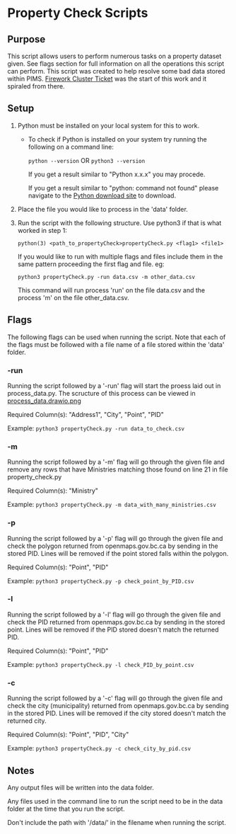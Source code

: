# Property Check Scripts

## Purpose

This script allows users to perform numerous tasks on a property dataset given. See flags section for full information on all the operations this script can perform. 
This script was created to help resolve some bad data stored within PIMS. [Firework Cluster Ticket](https://citz-imb.atlassian.net/browse/PIMS-1681) was the start of this work and it spiraled from there.


## Setup

1. Python must be installed on your local system for this to work.
   - To check if Python is installed on your system try running the following on a command line:

     `python --version` OR `python3 --version`
     
     If you get a result similar to "Python x.x.x" you may procede.

     If you get a result similar to "python: command not found" please navigate to the [Python download site](https://www.python.org/downloads/) to download.
2. Place the file you would like to process in the 'data' folder.
3. Run the script with the following structure. Use python3 if that is what worked in step 1: 

    `python(3) <path_to_propertyCheck>propertyCheck.py <flag1> <file1>`

    If you would like to run with multiple flags and files include them in the same pattern proceeding the first flag and file. eg: 

    `python3 propertyCheck.py -run data.csv -m other_data.csv`

    This command will run process 'run' on the file data.csv and the process 'm' on the file other_data.csv. 

## Flags

The following flags can be used when running the script. Note that each of the flags must be followed with a file name of a file stored within the 'data' folder. 

### -run 

Running the script followed by a '-run' flag will start the proess laid out in process_data.py. The scructure of this process can be viewed in [process_data.drawio.png](./process_data.drawio.png)

Required Column(s): "Address1", "City", "Point", "PID"

Example: `python3 propertyCheck.py -run data_to_check.csv`

### -m

Running the script followed by a '-m' flag will go through the given file and remove any rows that have Ministries matching those found on line 21 in file property_check.py

Required Column(s): "Ministry"

Example: `python3 propertyCheck.py -m data_with_many_ministries.csv`

### -p

Running the script followed by a '-p' flag will go through the given file and check the polygon returned from openmaps.gov.bc.ca by sending in the stored PID. Lines will be removed if the point stored falls within the polygon.

Required Column(s): "Point", "PID"

Example: `python3 propertyCheck.py -p check_point_by_PID.csv`

### -l

Running the script followed by a '-l' flag will go through the given file and check the PID returned from openmaps.gov.bc.ca by sending in the stored point. Lines will be removed if the PID stored doesn't match the returned PID.

Required Column(s): "Point", "PID"

Example: `python3 propertyCheck.py -l check_PID_by_point.csv`

### -c

Running the script followed by a '-c' flag will go through the given file and check the city (municipality) returned from openmaps.gov.bc.ca by sending in the stored PID. Lines will be removed if the city stored doesn't match the returned city.

Required Column(s): "Point", "PID", "City"

Example: `python3 propertyCheck.py -c check_city_by_pid.csv`


## Notes

Any output files will be written into the data folder. 

Any files used in the command line to run the script need to be in the data folder at the time that you run the script. 

Don't include the path with '/data/' in the filename when running the script.
